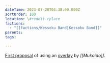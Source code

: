 ```yaml
---
dateTime: 2023-07-20T03:38:00.000Z
sortOrder: 100
location: \#reddit-rplace
factions:
  - "[[factions/Kessoku Band|Kessoku Band]]"
parents: 
tags: 

---
```

[First proposal](discord://discord.com/channels/1093664259273130084/1131230952119615600/1131429808992161872) of using an [overlay](https://www.reddit.com/r/Superstonk/comments/tuiahg/easy_visual_guide_on_how_to_install_and_use_our/) by *[[Mukaido]]*.
